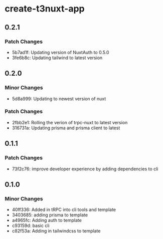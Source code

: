 # create-t3nuxt-app

## 0.2.1

### Patch Changes

- 5b7ad1f: Updating version of NuxtAuth to 0.5.0
- 3fe6b8c: Updating tailwind to latest version

## 0.2.0

### Minor Changes

- 5d8a999: Updating to newest version of nuxt

### Patch Changes

- 2fbb2e1: Rolling the verion of trpc-nuxt to latest version
- 316731a: Updating prisma and prisma client to latest

## 0.1.1

### Patch Changes

- 73f2c76: improve developer experience by adding dependencies to cli

## 0.1.0

### Minor Changes

- 40ff336: Added in tRPC into cli tools and template
- 3403685: adding prisma to template
- a4965fc: Adding auth to template
- c93159d: basic cli
- c82f53a: Adding in tailwindcss to template

